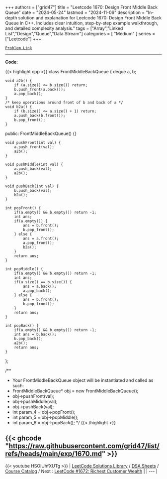 
+++
authors = ["grid47"]
title = "Leetcode 1670: Design Front Middle Back Queue"
date = "2024-05-24"
lastmod = "2024-11-06"
description = "In-depth solution and explanation for Leetcode 1670: Design Front Middle Back Queue in C++. Includes clear intuition, step-by-step example walkthrough, and detailed complexity analysis."
tags = ["Array","Linked List","Design","Queue","Data Stream"]
categories = [
    "Medium"
]
series = ["Leetcode"]
+++



[`Problem Link`](https://leetcode.com/problems/design-front-middle-back-queue/description/)

---
**Code:**

{{< highlight cpp >}}
class FrontMiddleBackQueue {
    deque<int> a, b;
    
    void a2b() {
        if (a.size() <= b.size()) return;
        b.push_front(a.back());
        a.pop_back();
    }
    /* keep operations around front of b and back of a */
    void b2a() {
        if (b.size() <= a.size() + 1) return;
        a.push_back(b.front());
        b.pop_front();
    }
    
public:
    FrontMiddleBackQueue() {}
    
    void pushFront(int val) {
        a.push_front(val);
        a2b();
    }
    
    void pushMiddle(int val) {
        a.push_back(val);
        a2b();
    }
    
    void pushBack(int val) {
        b.push_back(val);
        b2a();
    }
    
    int popFront() {
        if(a.empty() && b.empty()) return -1;
        int ans;
        if(a.empty()) {
            ans = b.front();
            b.pop_front();
        } else {
            ans = a.front();
            a.pop_front();
            b2a();          
        }
        return ans;
    }
    
    int popMiddle() {
        if(a.empty() && b.empty()) return -1;
        int ans;
        if(a.size() == b.size()) {
            ans = a.back();
            a.pop_back();
        } else {
            ans = b.front();
            b.pop_front();      
        }
        return ans;        
    }
    
    int popBack() {
        if(a.empty() && b.empty()) return -1;
        int ans = b.back();
        b.pop_back();
        a2b();
        return ans;       
    }
};

/**
 * Your FrontMiddleBackQueue object will be instantiated and called as such:
 * FrontMiddleBackQueue* obj = new FrontMiddleBackQueue();
 * obj->pushFront(val);
 * obj->pushMiddle(val);
 * obj->pushBack(val);
 * int param_4 = obj->popFront();
 * int param_5 = obj->popMiddle();
 * int param_6 = obj->popBack();
 */
{{< /highlight >}}

{{< ghcode "https://raw.githubusercontent.com/grid47/list/refs/heads/main/exp/1670.md" >}}
---
{{< youtube HSOiUhfXUTg >}}
| [LeetCode Solutions Library](https://grid47.xyz/leetcode/) / [DSA Sheets](https://grid47.xyz/sheets/) / [Course Catalog](https://grid47.xyz/courses/) / Next : [LeetCode #1672: Richest Customer Wealth](https://grid47.xyz/leetcode/solution-1672-richest-customer-wealth/) |
| --- |
